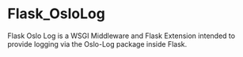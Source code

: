 # Flask_OsloLog

Flask Oslo Log is a WSGI Middleware and Flask Extension intended to provide
logging via the Oslo-Log package inside Flask.